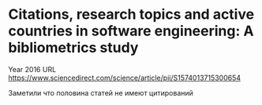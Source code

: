 # Citations, research topics and active countries in software engineering: A bibliometrics study

Year 2016
URL https://www.sciencedirect.com/science/article/pii/S1574013715300654

Заметили что половина статей не имеют цитирований